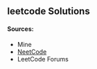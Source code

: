 ## leetcode Solutions

#### Sources:
- Mine
- [NeetCode](https://www.youtube.com/c/neetcode)
- LeetCode Forums

